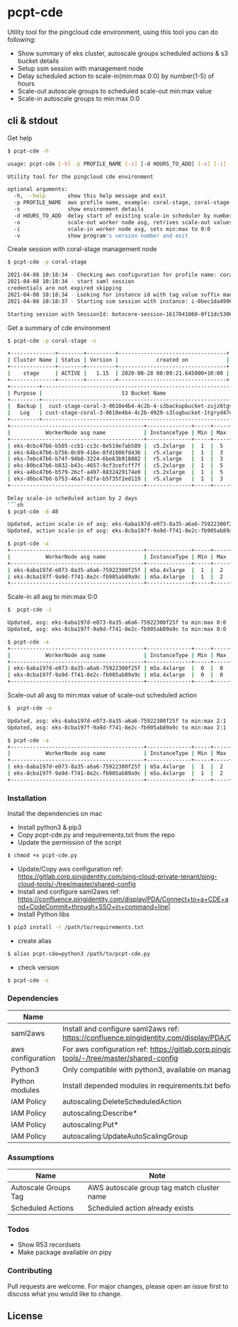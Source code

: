 # pcpt-cde


Utility tool for the pingcloud cde environment, using this tool you can do following: 

  - Show summary of eks cluster, autoscale groups scheduled actions & s3 bucket details
  - Setup ssm session with management node
  - Delay scheduled action to scale-in(min:max 0:0) by number(1-5) of hours
  - Scale-out autoscale groups to scheduled scale-out min:max value
  - Scale-in autoscale groups to min:max 0:0

## cli & stdout
Get help

```sh
$ pcpt-cde -h

usage: pcpt-cde [-h] -p PROFILE_NAME [-s] [-d HOURS_TO_ADD] [-o] [-i] [-v]

Utility tool for the pingcloud cde environment

optional arguments:
  -h, --help       show this help message and exit
  -p PROFILE_NAME  aws profile name, example: coral-stage, coral-stage-eu1
  -s               show environment details
  -d HOURS_TO_ADD  delay start of existing scale-in scheduler by number of hours: range(1,720), example: 720 for 30 days
  -o               scale-out worker node asg, retrives scale-out values from the existing scheduler
  -i               scale-in worker node asg, sets min:max to 0:0
  -v               show program's version number and exit

```

Create session with coral-stage management node

```sh
$ pcpt-cde -p coral-stage

2021-04-08 10:18:34 - Checking aws configuration for profile name: coral-stage
2021-04-08 10:18:34 - start saml session
credentials are not expired skipping
2021-04-08 10:18:34 - Looking for instance id with tag value suffix management-server
2021-04-08 10:18:37 - Starting ssm session with instance: i-0bec1da4996e7daca

Starting session with SessionId: botocore-session-1617841060-0f11dc5306fec2281
```

Get a summary of cde environment
```sh
$ pcpt-cde -p coral-stage -s

+--------------+--------+---------+----------------------------------+
| Cluster Name | Status | Version |            created on            |
+--------------+--------+---------+----------------------------------+
|    stage     | ACTIVE |   1.15  | 2020-08-28 08:09:21.645000+10:00 |
+--------------+--------+---------+----------------------------------+
+---------+-----------------------------------------------------------------+
| Purpose |                         S3 Bucket Name                         |
+---------+-----------------------------------------------------------------+
|  Backup |  cust-stage-coral-3-0610e4b4-4c2b-4-s3backupbucket-zujz6tgvejwd |
|   Log   | cust-stage-coral-3-0610e4b4-4c2b-4929-s3logbucket-1tgryd47uspdu |
+---------+-----------------------------------------------------------------+
+------------------------------------------+--------------+-----+-----+---------+----------------------+--------------------------------------+
|           WorkerNode asg name            | InstanceType | Min | Max | Desired | Scale-in action name | Scale-in action start datetime (UTC) |
+------------------------------------------+--------------+-----+-----+---------+----------------------+--------------------------------------+
| eks-0cbc47b6-b505-ccb1-cc3c-8e519e7ab589 |  c5.2xlarge  |  1  |  5  |    1    |    PingCloudStop     |      2021-04-10 00:30:28+00:00       |
| eks-64bc47b6-b756-0c89-416e-8fd1006fd436 |  r5.xlarge   |  1  |  3  |    1    |    PingCloudStop     |      2021-04-10 00:30:29+00:00       |
| eks-7ebc47b6-b74f-94b8-3224-6be63b918882 |  r5.xlarge   |  1  |  3  |    1    |    PingCloudStop     |      2021-04-10 00:30:31+00:00       |
| eks-80bc47b6-b832-b43c-4657-9cf3cefcff7f |  c5.2xlarge  |  1  |  5  |    2    |    PingCloudStop     |      2021-04-10 00:30:32+00:00       |
| eks-a4bc47b6-b579-26cf-a497-8832429174e0 |  c5.2xlarge  |  1  |  5  |    2    |    PingCloudStop     |      2021-04-10 00:30:34+00:00       |
| eks-d6bc47b6-b753-46a7-82fa-b5f35f2ed119 |  r5.xlarge   |  1  |  3  |    1    |    PingCloudStop     |      2021-04-10 00:30:36+00:00       |
+------------------------------------------+--------------+-----+-----+---------+----------------------+--------------------------------------+```

Delay scale-in scheduled action by 2 days
```sh
$ pcpt-cde -d 48

Updated, action scale-in of asg: eks-6aba197d-e073-8a35-a6a6-75922300f25f to start on 2020-10-17 00:00:00+00:00
Updated, action scale-in of asg: eks-8cba197f-9a9d-f741-8e2c-fb905ab89a9c to start on 2020-10-17 00:00:00+00:00

$ pcpt-cde -a
+------------------------------------------+--------------+-----+-----+---------+----------------------+----------------------------+
|           WorkerNode asg name            | InstanceType | Min | Max | Desired | Scale-in action name | Scale-in action start date |
+------------------------------------------+--------------+-----+-----+---------+----------------------+----------------------------+
| eks-6aba197d-e073-8a35-a6a6-75922300f25f | m5a.4xlarge  |  1  |  2  |    1    |       scale-in       | 2020-10-17 00:00:00+00:00  |
| eks-8cba197f-9a9d-f741-8e2c-fb905ab89a9c | m5a.4xlarge  |  1  |  2  |    2    |       scale-in       | 2020-10-17 00:00:00+00:00  |
+------------------------------------------+--------------+-----+-----+---------+----------------------+----------------------------+
```

Scale-in all asg to min:max 0:0
```sh
$  pcpt-cde -i

Updated, asg: eks-6aba197d-e073-8a35-a6a6-75922300f25f to min:max 0:0
Updated, asg: eks-8cba197f-9a9d-f741-8e2c-fb905ab89a9c to min:max 0:0

$ pcpt-cde -a
+------------------------------------------+--------------+-----+-----+---------+----------------------+----------------------------+
|           WorkerNode asg name            | InstanceType | Min | Max | Desired | Scale-in action name | Scale-in action start date |
+------------------------------------------+--------------+-----+-----+---------+----------------------+----------------------------+
| eks-6aba197d-e073-8a35-a6a6-75922300f25f | m5a.4xlarge  |  0  |  0  |    0    |       scale-in       | 2020-10-17 00:00:00+00:00  |
| eks-8cba197f-9a9d-f741-8e2c-fb905ab89a9c | m5a.4xlarge  |  0  |  0  |    0    |       scale-in       | 2020-10-17 00:00:00+00:00  |
+------------------------------------------+--------------+-----+-----+---------+----------------------+----------------------------+
```

Scale-out all asg to min:max value of scale-out scheduled action
```sh
$  pcpt-cde -o

Updated, asg: eks-6aba197d-e073-8a35-a6a6-75922300f25f to min:max 2:1
Updated, asg: eks-8cba197f-9a9d-f741-8e2c-fb905ab89a9c to min:max 2:1

$ pcpt-cde -a
+------------------------------------------+--------------+-----+-----+---------+----------------------+----------------------------+
|           WorkerNode asg name            | InstanceType | Min | Max | Desired | Scale-in action name | Scale-in action start date |
+------------------------------------------+--------------+-----+-----+---------+----------------------+----------------------------+
| eks-6aba197d-e073-8a35-a6a6-75922300f25f | m5a.4xlarge  |  1  |  2  |    1    |       scale-in       | 2020-10-17 00:00:00+00:00  |
| eks-8cba197f-9a9d-f741-8e2c-fb905ab89a9c | m5a.4xlarge  |  1  |  2  |    1    |       scale-in       | 2020-10-17 00:00:00+00:00  |
+------------------------------------------+--------------+-----+-----+---------+----------------------+----------------------------+
```

### Installation

Install the dependencies on mac

- Install python3 & pip3
- Copy pcpt-cde.py and requirements.txt from the repo
- Update the permission of the script
```sh
$ chmod +x pcpt-cde.py
```
- Update/Copy aws configuration ref: https://gitlab.corp.pingidentity.com/ping-cloud-private-tenant/ping-cloud-tools/-/tree/master/shared-config
- Install and configure saml2aws ref:  https://confluence.pingidentity.com/display/PDA/Connect+to+a+CDE+and+CodeCommit+through+SSO+in+command+line|
- Install Python libs
```sh
$ pip3 install -r /path/to/requirements.txt
```
- create alias
```sh
$ alias pcpt-cde=python3 /path/to/pcpt-cde.py
```
- check version
```sh
$ pcpt-cde -v
```

### Dependencies

| Name | Note |
| ------ | ------ |
| saml2aws | Install and configure saml2aws ref: https://confluence.pingidentity.com/display/PDA/Connect+to+a+CDE+and+CodeCommit+through+SSO+in+command+line|
| aws configuration | For aws configuration ref: https://gitlab.corp.pingidentity.com/ping-cloud-private-tenant/ping-cloud-tools/-/tree/master/shared-config|
| Python3 | Only compatible with python3, available on management node |
| Python modules | Install depended modules in requirements.txt before executing this script (Check installation section for instruction) |
| IAM Policy | autoscaling:DeleteScheduledAction |
| IAM Policy | autoscaling:Describe*|
| IAM Policy | autoscaling:Put*|
| IAM Policy | autoscaling:UpdateAutoScalingGroup|


### Assumptions

| Name | Note |
| ------ | ------ |
| Autoscale Groups Tag | AWS autoscale group tag match cluster name |
| Scheduled Actions | Scheduled action already exists |


### Todos

 - Show R53 recordsets
 - Make package available on pipy


### Contributing

Pull requests are welcome. For major changes, please open an issue first to discuss what you would like to change.


License
----

